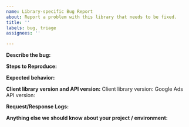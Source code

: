 ```yaml
---
name: Library-specific Bug Report
about: Report a problem with this library that needs to be fixed.
title: ''
labels: bug, triage
assignees: ''

---
```

<!-- PLEASE READ
This form is for bug reports specific to this library.

For troubleshooting tips, see: https://developers.google.com/google-ads/api/docs/best-practices/troubleshooting

For issues that are related to the Google Ads API itself and not specific to this library, please reach out to one of our support channels: https://developers.google.com/google-ads/api/support.

Please check existing issues to see if your bug has already been reported before
creating a new issue. We encourage you to add any relevant information to the existing issue if one already exists.
-->

**Describe the bug:**

**Steps to Reproduce:**

**Expected behavior:**

**Client library version and API version:**
Client library version:
Google Ads API version:
<!-- Paste the list of dependencies you're using (for example a Gemfile.lock) -->

**Request/Response Logs:**
<!--
To enable logging see this page: https://developers.google.com/google-ads/api/docs/client-libs/ruby/logging

NOTE: Make sure to include a Request ID when possible, and to redact personally
identifiable information, including developer tokens, GCP client IDs, customer IDs, etc.
-->


**Anything else we should know about your project / environment:**

